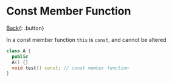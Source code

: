 # Const Member Function

[Back](./cplusplus.md){: .button}

In a const member function `this` is `const`, and cannot be altered

```cpp
class A {
  public
  A() {}
  void test() const; // const member function
}
```
